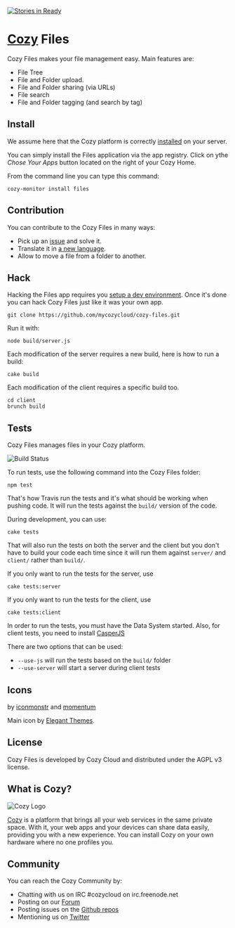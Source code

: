 [![Stories in Ready](https://badge.waffle.io/cozy/cozy-files.png?label=ready&title=Ready)](https://waffle.io/cozy/cozy-files)
# [Cozy](http://cozy.io) Files

Cozy Files makes your file management easy. Main features are:

* File Tree
* File and Folder upload.
* File and Folder sharing (via URLs)
* File search
* File and Folder tagging (and search by tag)

## Install

We assume here that the Cozy platform is correctly [installed](http://cozy.io/host/install.html)
 on your server.

You can simply install the Files application via the app registry. Click on ythe *Chose Your Apps* button located on the right of your Cozy Home.

From the command line you can type this command:

    cozy-monitor install files


## Contribution

You can contribute to the Cozy Files in many ways:

* Pick up an [issue](https://github.com/mycozycloud/cozy-files/issues?state=open) and solve it.
* Translate it in [a new language](https://github.com/mycozycloud/cozy-files/tree/master/client/app/locales).
* Allow to move a file from a folder to another.


## Hack

Hacking the Files app requires you [setup a dev environment](http://cozy.io/hack/getting-started/). Once it's done you can hack Cozy Files just like it was your own app.

    git clone https://github.com/mycozycloud/cozy-files.git

Run it with:

    node build/server.js

Each modification of the server requires a new build, here is how to run a
build:

    cake build

Each modification of the client requires a specific build too.

    cd client
    brunch build

## Tests

Cozy Files manages files in your Cozy platform.

![Build
Status](https://travis-ci.org/mycozycloud/cozy-files.png?branch=master)

To run tests, use the following command into the Cozy Files folder:

    npm test

That's how Travis run the tests and it's what should be working when pushing code. It will run the tests against the `build/` version of the code.

During development, you can use:

    cake tests

That will also run the tests on both the server and the client but you don't have to build your code each time since it will run them against `server/` and `client/` rather than `build/`.

If you only want to run the tests for the server, use

    cake tests:server

If you only want to run the tests for the client, use

    cake tests:client

In order to run the tests, you must have the Data System started. Also, for client tests, you need to install [CasperJS](http://casperjs.org/)

There are two options that can be used:

* `--use-js` will run the tests based on the `build/` folder
* `--use-server` will start a server during client tests

## Icons

by [iconmonstr](http://iconmonstr.com/)
and [momentum](http://www.momentumdesignlab.com/)

Main icon by [Elegant Themes](http://www.elegantthemes.com/blog/freebie-of-the-week/beautiful-flat-icons-for-free).

## License

Cozy Files is developed by Cozy Cloud and distributed under the AGPL v3 license.

## What is Cozy?

![Cozy Logo](https://raw.github.com/mycozycloud/cozy-setup/gh-pages/assets/images/happycloud.png)

[Cozy](http://cozy.io) is a platform that brings all your web services in the
same private space.  With it, your web apps and your devices can share data
easily, providing you
with a new experience. You can install Cozy on your own hardware where no one
profiles you.

## Community

You can reach the Cozy Community by:

* Chatting with us on IRC #cozycloud on irc.freenode.net
* Posting on our [Forum](https://forum.cozy.io/)
* Posting issues on the [Github repos](https://github.com/cozy/)
* Mentioning us on [Twitter](http://twitter.com/mycozycloud)
